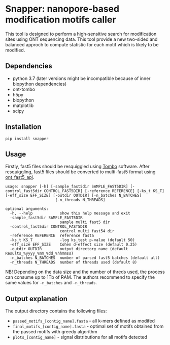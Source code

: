 # Snapper: nanopore-based modification motifs caller

This tool is designed to perform a high-sensitive search for modification sites using ONT sequencing data.
This tool provide a new two-sided and balanced approch to compute statistic for each motif which is likely to be modified.

## Dependencies
- python 3.7 (later versions might be incompatible because of inner biopython dependencies)
- ont-tombo
- h5py
- biopython
- matplotlib
- scipy

## Installation

```pip install snapper```

## Usage

Firstly, fast5 files should be resquiggled using [Tombo](https://github.com/nanoporetech/tombo) software. 
After resquiggling, fast5 files should be converted to multi-fast5 format using [ont_fast5_api](https://github.com/nanoporetech/ont_fast5_api).

```
usage: snapper [-h] [-sample_fast5dir SAMPLE_FAST5DIR] [-control_fast5dir CONTROL_FAST5DIR] [-reference REFERENCE] [-ks_t KS_T] [-eff_size EFF_SIZE] [-outdir OUTDIR] [-n_batches N_BATCHES]
                      [-n_threads N_THREADS]

optional arguments:
  -h, --help            show this help message and exit
  -sample_fast5dir SAMPLE_FAST5DIR
                        sample multi fast5 dir
  -control_fast5dir CONTROL_FAST5DIR
                        control multi fast54 dir
  -reference REFERENCE  reference fasta
  -ks_t KS_T            -log ks_test p-value (default 50)
  -eff_size EFF_SIZE    Cohen d-effect size (default 0.25)
  -outdir OUTDIR        output directory name (default Results_%yyyy_%mm_%dd_%hhmmss)
  -n_batches N_BATCHES  number of parsed fast5 batches (default all)
  -n_threads N_THREADS  number of threads used (default 8)

```


NB! Depending on the data size and the number of threds used, the process can consume up to 1Tb of RAM.
The authors recommend to specify the same values for `-n_batches` and `-n_threads`.

## Output explanation

The output directory contains the following files:
- `passed_motifs_[contig_name].fasta` - all k-mers defined as modifed
- `final_motifs_[contig_name].fasta` - optimal set of motifs obtained from the passed motifs with greedy algorithm
- `plots_[contig_name]` - signal distributions for all motifs detected 
